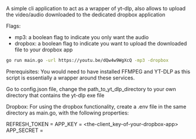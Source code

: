 A simple cli application to act as a wrapper of yt-dlp, also allows to upload the video/audio downloaded to the dedicated dropbox application

Flags:
- mp3: a boolean flag to indicate you only want the audio
- dropbox: a boolean flag to indicate you want to upload the downloaded file to your dropbox app

```bash
go run main.go -url https://youtu.be/dQw4w9WgXcQ -mp3 -dropbox
```

Prerequisites:
You would need to have installed FFMPEG and YT-DLP as this script is essentially a wrapper around these services.

Go to config.json file, change the path_to_yt_dlp_directory to your own directory that contains the yt-dlp exe file

Dropbox:
For using the dropbox functionality, create a .env file in the same directory as main.go, with the following properties:

REFRESH_TOKEN = <the-refresh-token-of-your-dropbox-app>
APP_KEY = <the-client_key-of-your-dropbox-app>
APP_SECRET = <the-client-secret-of-your-dropbox-app>
